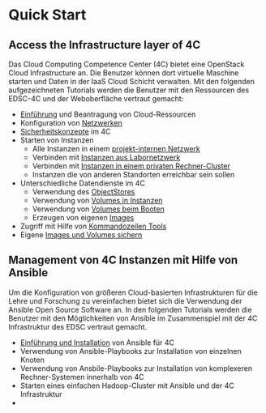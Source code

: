 # Quick Start

## Access the Infrastructure layer of 4C

Das Cloud Computing Competence Center (4C) bietet eine OpenStack Cloud Infrastructure an. Die Benutzer können dort virtuelle Maschine starten und Daten in der IaaS Cloud Schicht verwalten. Mit den folgenden aufgezeichneten Tutorials werden die Benutzer mit den Ressourcen des EDSC-4C und der Weboberfläche vertraut gemacht:  
* [Einführung](https://youtu.be/9FNMonJ6CvY) und Beantragung von Cloud-Ressourcen
* Konfiguration von [Netzwerken](https://youtu.be/DL6UnDuApPs) 
* [Sicherheitskonzepte](https://youtu.be/lYJhgrL2rKw) im 4C
* Starten von Instanzen
  * Alle Instanzen in einem [projekt-internen Netzwerk](https://youtu.be/6KJihJKYxnM)
  * Verbinden mit [Instanzen aus Labornetzwerk](https://youtu.be/3jWIOlT3xzk)
  * Verbinden mit [Instanzen in einem privaten Rechner-Cluster](https://youtu.be/JnGwbxwLgms)
  * Instanzen die von anderen Standorten erreichbar sein sollen
* Unterschiedliche Datendienste im 4C 
  * Verwendung des [ObjectStores](https://youtu.be/oDMOjyyojIc)
  * Verwendung von [Volumes in Instanzen](https://youtu.be/be1mR1_mhlY)
  * Verwendung von [Volumes beim Booten](https://youtu.be/bemIUnaXmhA)
  * Erzeugen von eigenen [Images](https://youtu.be/UdWTAoZBxRI)
* Zugriff mit Hilfe von [Kommandozeilen Tools](https://youtu.be/0Zue1Mz6BfE)
* Eigene [Images und Volumes sichern](https://youtu.be/HtuqZ7AtaMc)

## Management von 4C Instanzen mit Hilfe von Ansible

Um die Konfiguration von größeren Cloud-basierten Infrastrukturen für die Lehre und Forschung zu vereinfachen bietet sich die Verwendung der Ansible Open Source Software an. In den folgenden Tutorials werden die Benutzer mit den Möglichkeiten von Ansible im Zusammenspiel mit der 4C Infrastruktur des EDSC vertraut gemacht. 

* [Einführung und Installation](https://youtu.be/s7jB4FGF1Ps) von Ansible für 4C
* Verwendung von Ansible-Playbooks zur Installation von einzelnen Knoten 
* Verwendung von Ansbile-Playbooks zur Installation von komplexeren Rechner-Systemen innerhalb von 4C
* Starten eines einfachen Hadoop-Cluster mit Ansible und der 4C Infrastruktur
* 
